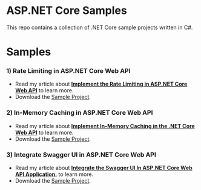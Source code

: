 # ASP.NET Core Samples

This repo contains a collection of .NET Core sample projects written in C#.

# Samples
### 1) Rate Limiting in ASP.NET Core Web API
  - Read my article about **[Implement the Rate Limiting in ASP.NET Core Web API]()** to learn more.
  - Download the [Sample Project](Rate_Limit_In_DotNetCore).

### 2) In-Memory Caching in ASP.NET Core Web API
  - Read my article about **[Implement In-Memory Caching in the .NET Core Web API](https://www.c-sharpcorner.com/article/how-to-implement-caching-in-the-net-core-web-api-application/)** to learn more.
  - Download the [Sample Project](Sample_Cache).

### 3) Integrate Swagger UI in ASP.NET Core Web API
  - Read my article about **[Integrate the Swagger UI In ASP.NET Core Web API Application.](https://www.c-sharpcorner.com/article/integrate-swagger-ui-in-asp-net-core-web-api/)** to learn more.
  - Download the [Sample Project](SwaggerUI_in_DotNetCore).
